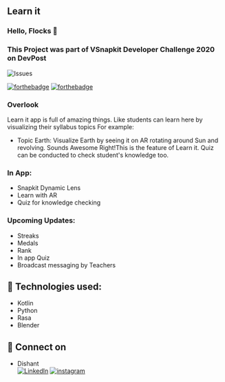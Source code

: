 ## Learn it



### Hello, Flocks 👋
### This Project was part of VSnapkit Developer Challenge 2020 on DevPost

![Issues](https://img.shields.io/github/issues/horizon733/covid-smart?style=for-the-badge)

[![forthebadge](https://forthebadge.com/images/badges/built-with-love.svg)](https://forthebadge.com)
[![forthebadge](https://forthebadge.com/images/badges/built-for-android.svg)](https://forthebadge.com)

### Overlook
Learn it app is full of amazing things. Like students can learn here by visualizing their syllabus topics For example:
  - Topic Earth: Visualize Earth by seeing it on AR rotating around Sun and revolving.
Sounds Awesome Right!This is the feature of Learn it. Quiz can be conducted to check student's knowledge too.

### In App:
* Snapkit Dynamic Lens
* Learn with AR
* Quiz for knowledge checking

### Upcoming Updates:
* Streaks
* Medals
* Rank
* In app Quiz
* Broadcast messaging by Teachers

## 🔧 Technologies used:
* Kotlin
* Python
* Rasa
* Blender
## 🤝 Connect on
* Dishant
<br> [![LinkedIn](https://img.shields.io/badge/linkedin-%230077B5.svg?&style=for-the-badge&logo=linkedin&logoColor=white)](https://www.linkedin.com/in/dishant-gandhi/)
[![instagram](https://img.shields.io/badge/instagram-%23E4405F.svg?&style=for-the-badge&logo=instagram&logoColor=white)](https://www.instagram.com/_dishant_733/)
